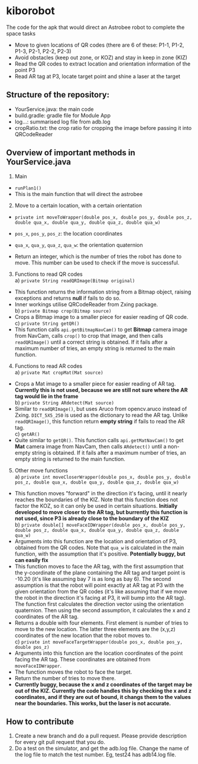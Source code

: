 # kiborobot
The code for the apk that would direct an Astrobee robot to complete the space tasks
+ Move to given locations of QR codes (there are 6 of these: P1-1, P1-2, P1-3, P2-1, P2-2, P2-3)
+ Avoid obstacles (keep out zone, or KOZ) and stay in keep in zone (KIZ)
+ Read the QR codes to extract location and orientation information of the point P3
+ Read AR tag at P3, locate target point and shine a laser at the target
## Structure of the repository: 
+ YourService.java: the main code
+ build.gradle: gradle file for Module App
+ log...: summarised log file from adb.log
+ cropRatio.txt: the crop ratio for cropping the image before passing it into QRCodeReader
## Overview of important methods in YourService.java
1) Main   
+ `runPlan1()`  
+ This is the main function that will direct the astrobee
2) Move to a certain location,  with a certain orientation  
+ `private int moveToWrapper(double pos_x, double pos_y, double pos_z,
                               double qua_x, double qua_y, double qua_z,
                               double qua_w)`  
                               
+ `pos_x`, `pos_y`, `pos_z`: the location coordinates   
+ `qua_x`, `qua_y`, `qua_z`, `qua_w`: the orientation quaternion  
+ Return an integer, which is the number of tries the robot has done to move. This number can be used to check if the move is successful.
3) Functions to read QR codes  
  a) `private String readQRImage(Bitmap original)`   
  + This function returns the information string from a Bitmap object, raising exceptions and returns **null** if fails to do so. 
  + Inner workings utilise QRCodeReader from Zxing package.   
  b) `private Bitmap crop(Bitmap source)`   
  + Crops a Bitmap image to a smaller piece for easier reading of QR code.    
  c) `private String getQR()`  
  + This function calls `api.getBitmapNavCam()` to get **Bitmap** camera image from NavCam, calls `crop()` to crop that image, and then calls `readQRImage()` until a correct string is obtained. If it fails after a maximum number of tries, an empty string is returned to the main function.
4) Functions to read AR codes  
  a) `private Mat cropMat(Mat source)`  
  + Crops a Mat image to a smaller piece for easier reading of AR tag. **Currently this is not used, because we are still not sure where the AR tag would lie in the frame**  
  b) `private String ARdetect(Mat source)` 
  + Similar to `readQRImage()`, but uses Aruco from opencv.aruco instead of Zxing. `DICT_5X5_250` is used as the dictionary to read the AR tag. Unlike `readQRImage()`, this function return **empty string** if fails to read the AR tag.   
  c) `getAR()`  
  + Quite similar to `getQR()`. This function calls `api.getMatNavCam()` to get **Mat** camera image from NavCam, then calls `ARdetect()` until a non-empty string is obtained. If it fails after a maximum number of tries, an empty string is returned to the main function.  
5) Other move functions    
  a) `private int moveCloserWrapper(double pos_x, double pos_y, double pos_z,
                              double qua_x, double qua_y, double qua_z,
                              double qua_w)`  
  + This function moves "forward" in the direction it's facing, until it nearly reaches the boundaries of the KIZ. Note that this function does not factor the KOZ, so it can only be used in certain situations. **Initially developed to move closer to the AR tag, but burrently this function is not used, since P3 is already close to the boundary of the KIZ**  
  b) `private double[] moveFaceIDWrapper(double pos_x, double pos_y, double pos_z,
                                  double qua_x, double qua_y, double qua_z,
                                  double qua_w)`  
  + Arguments into this function are the location and orientation of P3, obtained from the QR codes. Note that `qua_w` is calculated in the main function, with the assumption that it's positive. **Potentially buggy, but can easily fix**  
  + This function moves to face the AR tag, with the first assumption that the y-coordinate of the plane containing the AR tag and target point is -10.20 (it's like assuming bay 7 is as long as bay 6). The second assumption is that the robot will point exactly at AR tag at P3 with the given orientation from the QR codes (it's like assuming that if we move the robot in the direction it's facing at P3, it will bump into the AR tag). The function first calculates the direction vector using the orientation quaternion. Then using the second assumption, it calculates the x and z coordinates of the AR tag.
  + Returns a double with four elements. First element is number of tries to move to the new location. The latter three elements are the (x,y,z) coordinates of the new location that the robot moves to.   
  c) `private int moveFaceTargetWrapper(double pos_x, double pos_y, double pos_z)`  
  + Arguments into this function are the location coordinates of the point facing the AR tag. These coordinates are obtained from `moveFaceIDWrapper`. 
  + The function moves the robot to face the target.  
  + Return the number of tries to move there.  
  + **Currently buggy, because the x and z coordinates of the target may be out of the KIZ. Currently the code handles this by checking the x and z coordinates, and if they are out of bound, it changs them to the values near the boundaries. This works, but the laser is not accurate.**
## How to contribute
1) Create a new branch and do a pull request. Please provide description for every git pull request that you do.
2) Do a test on the simulator, and get the adb.log file. Change the name of the log file to match the test number. Eg, test24 has adb14.log file. 
